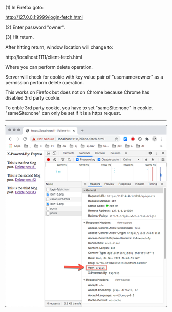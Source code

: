 
(1) In Firefox goto:

  http://127.0.0.1:9999/login-fetch.html

(2) Enter password "owner".

(3) Hit return.

After hitting return, window location will change to:

  http://localhost:1111/client-fetch.html

Where you can perform delete operation.

Server will check for cookie with key value pair of "username=owner"
as a permission perform delete operation.

This works on Firefox but does not on Chrome because Chrome has
disabled 3rd party cookie.

To enble 3rd party cookie, you have to set "sameSite:none" in cookie.
"sameSite:none" can only be set if it is a https request.

---

![show vary:origin header](./listing-6.4-vary-origin-header.png?raw=true)








